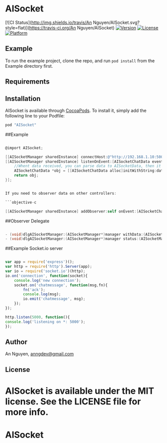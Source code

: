 # AISocket

[![CI Status](http://img.shields.io/travis/An Nguyen/AISocket.svg?style=flat)](https://travis-ci.org/An Nguyen/AISocket)
[![Version](https://img.shields.io/cocoapods/v/AISocket.svg?style=flat)](http://cocoapods.org/pods/AISocket)
[![License](https://img.shields.io/cocoapods/l/AISocket.svg?style=flat)](http://cocoapods.org/pods/AISocket)
[![Platform](https://img.shields.io/cocoapods/p/AISocket.svg?style=flat)](http://cocoapods.org/pods/AISocket)

## Example

To run the example project, clone the repo, and run `pod install` from the Example directory first.

## Requirements

## Installation

AISocket is available through [CocoaPods](http://cocoapods.org). To install
it, simply add the following line to your Podfile:


```ruby
pod "AISocket"
```

##Example
```objective-c

@import AISocket;

[[AISocketManager sharedInstance] connectHost:@"http://192.168.1.10:5000" delegate:self];
[[AISocketManager sharedInstance] listenOnEvent:[AISocketChatData eventName] dataCallback:^AISocketData *(id datas) {
    //Whent data received, you can parse data to AISocketData, then it will be notify to all observers
    AISocketChatData *obj = [[AISocketChatData alloc]initWithString:datas error:nil];
    return obj;
}];


If you need to observer data on other controllers:

```objective-c

[[AISocketManager sharedInstance] addObserver:self onEvent:[AISocketChatData eventName]];

```
##Observer Delegate
```objective-c

- (void)dlgAISocketManager:(AISocketManager*)manager withData:(AISocketData*)data;
- (void)dlgAISocketManager:(AISocketManager*)manager status:(AISocketManagerStatus)status;

```

##Example Socket.io server
```javascript

var app = require('express')();
var http = require('http').Server(app);
var io = require('socket.io')(http);
io.on('connection', function(socket){
    console.log('new connection');
    socket.on('chatmessage', function(msg,fn){
        fn('ack');
        console.log(msg);
        io.emit('chatmessage', msg);
    });
});

http.listen(5000, function(){
console.log('listening on *: 5000');
});


```
## Author

An Nguyen, anngdev@gmail.com

## License

AISocket is available under the MIT license. See the LICENSE file for more info.
=======
# AISocket
